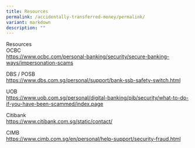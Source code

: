 ```yaml
---
title: Resources
permalink: /accidentally-transferred-money/permalink/
variant: markdown
description: ""
---
```

Resources  
OCBC  
https://www.ocbc.com/personal-banking/security/secure-banking-ways/impersonation-scams  
  
DBS / POSB  
https://www.dbs.com.sg/personal/support/bank-ssb-safety-switch.html  
  
UOB  
https://www.uob.com.sg/personal/digital-banking/pib/security/what-to-do-if-you-have-been-scammed/index.page  
  
Citibank  
https://www.citibank.com.sg/static/contact/  
  
CIMB  
https://www.cimb.com.sg/en/personal/help-support/security-fraud.html